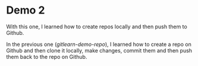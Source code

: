 # Demo 2

With this one, I learned how to create repos locally and then push them to Github.

In the previous one (*gitlearn-demo-repo*), I learned how to create a repo on Github and then clone it locally, make changes, commit them and then push them back to the repo on Github.